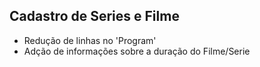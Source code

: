 ## Cadastro de Series e Filme

- Redução de linhas no 'Program'
- Adção de informações sobre a duração do Filme/Serie

